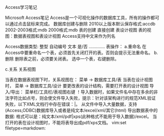 Access学习笔记


Microsoft Access笔记
Access是一个可视化操作的数据库工具，所有的操作都可以通过点击鼠标来完成。
数据库创建与删除
2010以上版本默认保存格式:accdb
2002-2003格式:mdb
2000格式:mdb
表的创建
直接创建
表设计视图
表的视图：数据表视图和表设计视图
Access支持中文来作为列名

Access数据类型:
整型
自动编号
文本
是/否
.............
表操作：
a.重命名
在Access中要重命名一个表，必须首先关闭打开的表。否则会提示无法重命名。
b.删除
删除表之前，必须要关闭表。
选中一个表，右键删除。

c.关系
关系视图

当表在数据表视图下时，关系视图在：
菜单 -> 数据库工具/表
当表在设计视图时，
菜单 -> 数据库工具/设计
要更改表的设计结构，需要打开表的设计视图
导入/导出：
菜单栏/工具栏/表视图右键
！导入数据时，如果文件名中存在多余的非法字符比如点号，则会使文件导入失败，提示：针对该架构进行的规范XML验证失败，以下XML文档行中存在错误：|。
从文件中导入大量数据，支持(Access,ODBC)数据库导入或者是纯文本/excel/xml/其它(html)
导出数据表中的数据:
格式可以是：纯文本/xml/pdf|xps(此种格式不能用于导入数据)/excel。
当打开的表在设计视图时，不能将表导出成pdf/xps文档。
 vim:set filetype=markdown: 
